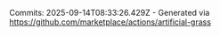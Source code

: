 Commits: 2025-09-14T08:33:26.429Z - Generated via https://github.com/marketplace/actions/artificial-grass
<br>
